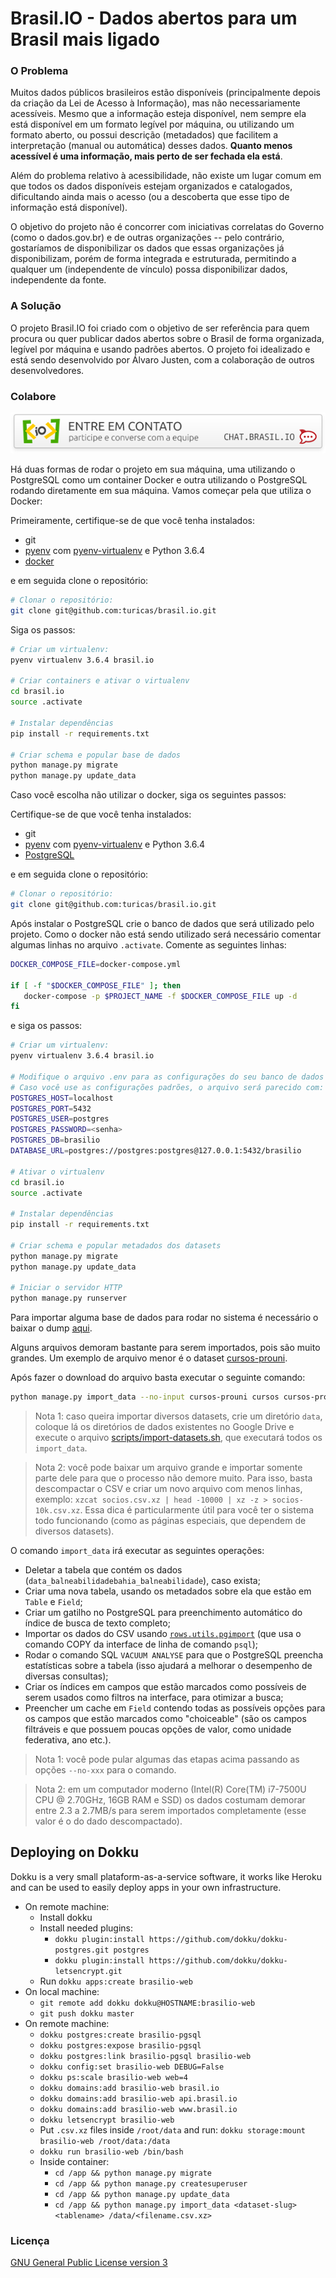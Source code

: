 # Brasil.IO - Dados abertos para um Brasil mais ligado

### O Problema

Muitos dados públicos brasileiros estão disponíveis (principalmente depois da
criação da Lei de Acesso à Informação), mas não necessariamente acessíveis.
Mesmo que a informação esteja disponível, nem sempre ela está disponível em um
formato legível por máquina, ou utilizando um formato aberto, ou possui
descrição (metadados) que facilitem a interpretação (manual ou automática)
desses dados. **Quanto menos acessível é uma informação, mais perto de ser
fechada ela está**.

Além do problema relativo à acessibilidade, não existe um lugar comum em que
todos os dados disponíveis estejam organizados e catalogados, dificultando
ainda mais o acesso (ou a descoberta que esse tipo de informação está
disponível).

O objetivo do projeto não é concorrer com iniciativas correlatas do Governo
(como o dados.gov.br) e de outras organizações -- pelo contrário, gostaríamos
de disponibilizar os dados que essas organizações já disponibilizam, porém de
forma integrada e estruturada, permitindo a qualquer um (independente de
vínculo) possa disponibilizar dados, independente da fonte.


### A Solução

O projeto Brasil.IO foi criado com o objetivo de ser referência para quem
procura ou quer publicar dados abertos sobre o Brasil de forma organizada,
legível por máquina e usando padrões abertos. O projeto foi idealizado e está
sendo desenvolvido por Álvaro Justen, com a colaboração de outros
desenvolvedores.


### Colabore

[![Entre em contato com o Brasil.IO por chat!](docs/chat-banner.png)](https://chat.brasil.io/)


Há duas formas de rodar o projeto em sua máquina, uma utilizando o PostgreSQL
como um container Docker e outra utilizando o PostgreSQL rodando diretamente
em sua máquina. Vamos começar pela que utiliza o Docker:

Primeiramente, certifique-se de que você tenha instalados:

- git
- [pyenv](https://github.com/pyenv/pyenv) com
  [pyenv-virtualenv](https://github.com/pyenv/pyenv-virtualenv) e Python 3.6.4
- [docker](https://www.docker.com/)

e em seguida clone o repositório:

```bash
# Clonar o repositório:
git clone git@github.com:turicas/brasil.io.git

```

Siga os passos:

```bash
# Criar um virtualenv:
pyenv virtualenv 3.6.4 brasil.io

# Criar containers e ativar o virtualenv
cd brasil.io
source .activate

# Instalar dependências
pip install -r requirements.txt

# Criar schema e popular base de dados
python manage.py migrate
python manage.py update_data
```

Caso você escolha não utilizar o docker, siga os seguintes passos:

Certifique-se de que você tenha instalados:

- git
- [pyenv](https://github.com/pyenv/pyenv) com
  [pyenv-virtualenv](https://github.com/pyenv/pyenv-virtualenv) e Python 3.6.4
- [PostgreSQL](https://www.postgresql.org/)

e em seguida clone o repositório:

```bash
# Clonar o repositório:
git clone git@github.com:turicas/brasil.io.git

```

Após instalar o PostgreSQL crie o banco de dados que será utilizado pelo
projeto. Como o docker não está sendo utilizado será necessário comentar
algumas linhas no arquivo `.activate`. Comente as seguintes linhas:

```bash
DOCKER_COMPOSE_FILE=docker-compose.yml

if [ -f "$DOCKER_COMPOSE_FILE" ]; then
   docker-compose -p $PROJECT_NAME -f $DOCKER_COMPOSE_FILE up -d
fi
```

e siga os passos:

```bash
# Criar um virtualenv:
pyenv virtualenv 3.6.4 brasil.io

# Modifique o arquivo .env para as configurações do seu banco de dados
# Caso você use as configurações padrões, o arquivo será parecido com:
POSTGRES_HOST=localhost
POSTGRES_PORT=5432
POSTGRES_USER=postgres
POSTGRES_PASSWORD=<senha>
POSTGRES_DB=brasilio
DATABASE_URL=postgres://postgres:postgres@127.0.0.1:5432/brasilio

# Ativar o virtualenv
cd brasil.io
source .activate

# Instalar dependências
pip install -r requirements.txt

# Criar schema e popular metadados dos datasets
python manage.py migrate
python manage.py update_data

# Iniciar o servidor HTTP
python manage.py runserver
```

Para importar alguma base de dados para rodar no sistema é necessário o baixar
o dump
[aqui](https://drive.google.com/drive/u/0/folders/1yJyDFbTfX8w3uEJ9mTIN3Jow5TvJsYo7).

Alguns arquivos demoram bastante para serem importados, pois são muito grandes.
Um exemplo de arquivo menor é o dataset
[cursos-prouni](https://drive.google.com/open?id=1mlqNGmUe7i8RC1rSPCBZAfBFD3SO6B70).

Após fazer o download do arquivo basta executar o seguinte comando:

```bash
python manage.py import_data --no-input cursos-prouni cursos cursos-prouni.csv.xz
```

> Nota 1: caso queira importar diversos datasets, crie um diretório `data`,
> coloque lá os diretórios de dados existentes no Google Drive e execute o
> arquivo [scripts/import-datasets.sh](scripts/import-datasets.sh), que
> executará todos os `import_data`.

> Nota 2: você pode baixar um arquivo grande e importar somente parte dele para
> que o processo não demore muito. Para isso, basta descompactar o CSV e
> criar um novo arquivo com menos linhas, exemplo:
> `xzcat socios.csv.xz | head -10000 | xz -z > socios-10k.csv.xz`. Essa dica é
> particularmente útil para você ter o sistema todo funcionando (como as
> páginas especiais, que dependem de diversos datasets).

O comando `import_data` irá executar as seguintes operações:

- Deletar a tabela que contém os dados
  (`data_balneabilidadebahia_balneabilidade`), caso exista;
- Criar uma nova tabela, usando os metadados sobre ela que estão em `Table` e
  `Field`;
- Criar um gatilho no PostgreSQL para preenchimento automático do índice de
  busca de texto completo;
- Importar os dados do CSV usando
  [`rows.utils.pgimport`](https://github.com/turicas/rows/blob/develop/rows/utils.py#L580)
  (que usa o comando COPY da interface de linha de comando `psql`);
- Rodar o comando SQL `VACUUM ANALYSE` para que o PostgreSQL preencha
  estatísticas sobre a tabela (isso ajudará a melhorar o desempenho de diversas
  consultas);
- Criar os índices em campos que estão marcados como possíveis de serem usados
  como filtros na interface, para otimizar a busca;
- Preencher um cache em `Field` contendo todas as possíveis opções para os
  campos que estão marcados como "choiceable" (são os campos filtráveis e que
  possuem poucas opções de valor, como unidade federativa, ano etc.).

> Nota 1: você pode pular algumas das etapas acima passando as opções
> `--no-xxx` para o comando.

> Nota 2: em um computador moderno (Intel(R) Core(TM) i7-7500U CPU @ 2.70GHz,
> 16GB RAM e SSD) os dados costumam demorar entre 2.3 a 2.7MB/s para serem
> importados completamente (esse valor é o do dado descompactado).


## Deploying on Dokku

Dokku is a very small plataform-as-a-service software, it works like Heroku
and can be used to easily deploy apps in your own infrastructure.

- On remote machine:
  - Install dokku
  - Install needed plugins:
    - `dokku plugin:install https://github.com/dokku/dokku-postgres.git postgres`
    - `dokku plugin:install https://github.com/dokku/dokku-letsencrypt.git`
  - Run `dokku apps:create brasilio-web`
- On local machine:
  - `git remote add dokku dokku@HOSTNAME:brasilio-web`
  - `git push dokku master`
- On remote machine:
  - `dokku postgres:create brasilio-pgsql`
  - `dokku postgres:expose brasilio-pgsql`
  - `dokku postgres:link brasilio-pgsql brasilio-web`
  - `dokku config:set brasilio-web DEBUG=False`
  - `dokku ps:scale brasilio-web web=4`
  - `dokku domains:add brasilio-web brasil.io`
  - `dokku domains:add brasilio-web api.brasil.io`
  - `dokku domains:add brasilio-web www.brasil.io`
  - `dokku letsencrypt brasilio-web`
  - Put `.csv.xz` files inside `/root/data` and run: `dokku storage:mount brasilio-web /root/data:/data`
  - `dokku run brasilio-web /bin/bash`
  - Inside container:
    - `cd /app && python manage.py migrate`
    - `cd /app && python manage.py createsuperuser`
    - `cd /app && python manage.py update_data`
    - `cd /app && python manage.py import_data <dataset-slug> <tablename> /data/<filename.csv.xz>`


### Licença

[GNU General Public License version 3](https://www.gnu.org/licenses/gpl.html)
